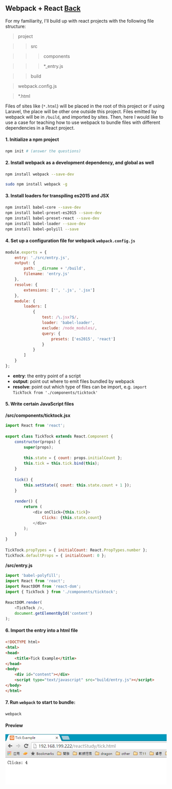 ## Webpack + React [Back](./../webpack.md)

For my familiarity, I'll build up with react projects with the following file structure:

> project

>> src

>>> components

>>> *_entry.js

>> build

> webpack.config.js

> *.html

Files of sites like (`*.html`) will be placed in the root of this project or if using Laravel, the place will be other one outside this project. Files emitted by webpack will be in `/build`, and imported by sites. Then, here I would like to use a case for teaching how to use webpack to bundle  files with different dependencies in a React project.

#### 1. Initialize a npm project

```bash
npm init # (answer the questions)
```

#### 2. Install webpack as a development dependency, and global as well

```bash
npm install webpack --save-dev
```

```bash
sudo npm install webpack -g
```

#### 3. Install loaders for transpiling es2015 and JSX

```bash
npm install babel-core --save-dev
npm install babel-preset-es2015 --save-dev
npm install babel-preset-react --save-dev
npm install babel-loader --save-dev
npm install babel-polyill --save
```

#### 4. Set up a configuration file for webpack `webpack.config.js`

```js
module.exports = {
	entry: './src/entry.js',
	output: {
		path: __dirname + '/build',
		filename: 'entry.js'
	},
	resolve: {
		extensions: ['', '.js', '.jsx']
	},
	module: {
		loaders: [
			{
				test: /\.jsx?$/,
				loader: 'babel-loader',
				exclude: /node_modules/,
				query: {
					presets: ['es2015', 'react']
				}
			}
		]
	}
};
```

- **entry**: the entry point of a script
- **output**: point out where to emit files bundled by webpack
- **resolve**: point out which type of files can be import, e.g. `import TickTock from './components/ticktock'`

#### 5. Write certain JavaScript files

**/src/components/ticktock.jsx**

```js
import React from 'react';

export class TickTock extends React.Component {
	constructor(props) {
		super(props);

		this.state = { count: props.initialCount };
		this.tick = this.tick.bind(this);
	}

	tick() {
		this.setState({ count: this.state.count + 1 });
	}

	render() {
		return (
			<div onClick={this.tick}>
				Clicks: {this.state.count}
			</div>
		);
	}
}

TickTock.propTypes = { initialCount: React.PropTypes.number };
TickTock.defaultProps = { initialCount: 0 };

```

**/src/entry.js**

```js
import 'babel-polyfill';
import React from 'react';
import ReactDOM from 'react-dom';
import { TickTock } from './components/ticktock';

ReactDOM.render(
    <TickTock />,
    document.getElementById('content')
);
```

#### 6. Import the entry into a html file

```html
<!DOCTYPE html>
<html>
<head>
	<title>Tick Example</title>
</head>
<body>
	<div id="content"></div>
    <script type="text/javascript" src="build/entry.js"></script>
</body>
</html>
```

#### 7. Run `webpack` to start to bundle:

```bash
webpack
```

#### Preview

![](./preview.png)

